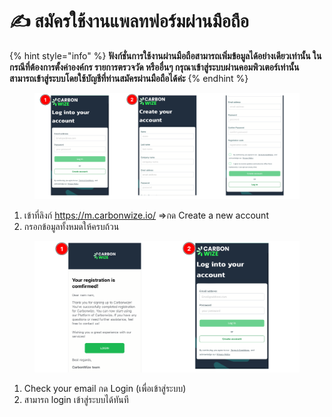 # ✍ สมัครใช้งานแพลทฟอร์มผ่านมือถือ

{% hint style="info" %}
**ฟังก์ชั่นการใช้งานผ่านมือถือสามารถเพิ่มข้อมูลได้อย่างเดียวเท่านั้น ในกรณีที่ต้องการตั้งค่าองค์กร รายการตรวจวัด หรืออื่นๆ กรุณาเข้าสู่ระบบผ่านคอมพิวเตอร์เท่านั้น สามารถเข้าสู่ระบบโดยใช้บัญชีที่ท่านสมัครผ่านมือถือได้ค่ะ**
{% endhint %}



<figure><img src="../.gitbook/assets/image (1).png" alt=""><figcaption></figcaption></figure>

1. เข้าที่ลิงก์ https://m.carbonwize.io/ =>กด Create a new account
2. กรอกข้อมูลทั้งหมดให้ครบถ้วน



<figure><img src="../.gitbook/assets/image (2).png" alt=""><figcaption></figcaption></figure>

1. Check your email กด Login (เพื่อเข้าสู่ระบบ)
2. สามารถ login เข้าสู่ระบบได้ทันที

